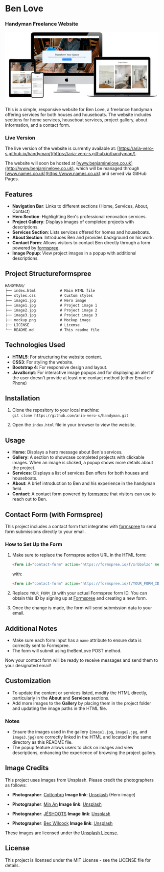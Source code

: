# Ben Love
### Handyman Freelance Website

![Website Mockup](mockup.png)

This is a simple, responsive website for Ben Love, a freelance handyman offering services for both houses and houseboats. The website includes sections for home services, houseboat services, project gallery, about information, and a contact form.

### Live Version

The live version of the website is currently available at: [https://aria-vero-s.github.io/handyman/](https://aria-vero-s.github.io/handyman/). 

The website will soon be hosted at [www.benjaminelove.co.uk](http://www.benjaminelove.co.uk), which will be managed through [www.names.co.uk](https://www.names.co.uk) and served via GitHub Pages.

## Features

- **Navigation Bar**: Links to different sections (Home, Services, About, Contact)
- **Hero Section**: Highlighting Ben's professional renovation services.
- **Project Gallery**: Displays images of completed projects with descriptions.
- **Services Section**: Lists services offered for homes and houseboats.
- **About Section**: Introduces Ben and provides background on his work.
- **Contact Form**: Allows visitors to contact Ben directly through a form powered by [formspree](http://www.formspree.io).
- **Image Popup**: View project images in a popup with additional descriptions.

## Project Structureformspree
```plaintext
HANDYMAN/
├── index.html           # Main HTML file
├── styles.css           # Custom styles
├── image1.jpg           # Hero image
├── image1.jpg           # Project image 1
├── image2.jpg           # Project image 2
├── image3.jpg           # Project image 3
├── mockup.png           # Mockup image
├── LICENSE              # License
└── README.md            # This readme file
```

## Technologies Used

- **HTML5**: For structuring the website content.
- **CSS3**: For styling the website.
- **Bootstrap 4**: For responsive design and layout.
- **JavaScript**: For interactive image popups and for displaying an alert if the user doesn't provide at least one contact method (either Email or Phone)

## Installation

1. Clone the repository to your local machine:  
   `git clone https://github.com/aria-vero-s/handyman.git`

2. Open the `index.html` file in your browser to view the website.

## Usage

- **Home**: Displays a hero message about Ben's services.
- **Gallery**: A section to showcase completed projects with clickable images. When an image is clicked, a popup shows more details about the project.
- **Services**: Displays a list of services Ben offers for both houses and houseboats.
- **About**: A brief introduction to Ben and his experience in the handyman field.
- **Contact**: A contact form powered by [formspree](http://www.formspree.io) that visitors can use to reach out to Ben.

## Contact Form (with Formspree)

This project includes a contact form that integrates with [formspree](http://www.formspree.io) to send form submissions directly to your email.

### How to Set Up the Form

1. Make sure to replace the Formspree action URL in the HTML form:
    ```html
    <form id="contact-form" action="https://formspree.io/f/xrbbolzo" method="POST">
    ```
    with:
    ```html
    <form id="contact-form" action="https://formspree.io/f/YOUR_FORM_ID" method="POST">
    ```

2. Replace `YOUR_FORM_ID` with your actual Formspree form ID. You can obtain this ID by signing up at [Formspree](https://formspree.io/) and creating a new form.

3. Once the change is made, the form will send submission data to your email.

## Additional Notes

- Make sure each form input has a `name` attribute to ensure data is correctly sent to Formspree.
- The form will submit using theBenLove POST method.

Now your contact form will be ready to receive messages and send them to your designated email!

## Customization

- To update the content or services listed, modify the HTML directly, particularly in the **About** and **Services** sections.
- Add more images to the **Gallery** by placing them in the project folder and updating the image paths in the HTML file.

### Notes

- Ensure the images used in the gallery (`image1.jpg`, `image2.jpg`, and `image3.jpg`) are correctly linked in the HTML and located in the same directory as this README file.
- The popup feature allows users to click on images and view descriptions, enhancing the experience of browsing the project gallery.

## Image Credits

This project uses images from Unsplash. Please credit the photographers as follows:

- **Photographer**: [Cottonbro](https://unsplash.com/@cottonbro) **Image link**: [Unsplash](https://unsplash.com/photos/PxlKOcj0a3Q) (Hero image)

- **Photographer**: [Min An](https://unsplash.com/@minan) **Image link**: [Unsplash](https://unsplash.com/photos/xtFMDRhU8Lo)

- **Photographer**: [JÉSHOOTS](https://unsplash.com/@jshoots) **Image link**: [Unsplash](https://unsplash.com/photos/48mTwDzizqE)

- **Photographer**: [Bec Wilcock](https://unsplash.com/@becwilcock) **Image link**: [Unsplash](https://unsplash.com/photos/xC3cHbp4XJE)

These images are licensed under the [Unsplash License](https://unsplash.com/license).


## License

This project is licensed under the MIT License - see the LICENSE file for details.